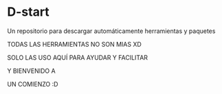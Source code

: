 # D-start
Un repositorio para descargar automáticamente herramientas y paquetes


TODAS LAS HERRAMIENTAS NO SON MIAS XD 

SOLO LAS USO AQUÍ PARA AYUDAR Y FACILITAR

Y BIENVENIDO A 


UN COMIENZO :D
